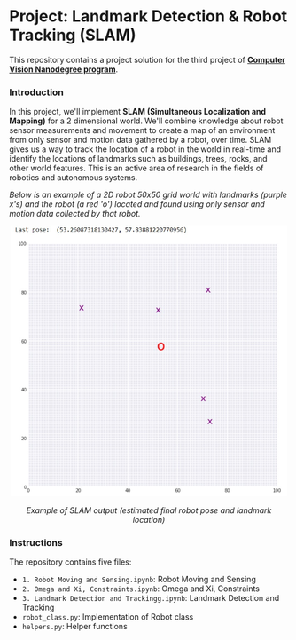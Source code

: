 # Project: Landmark Detection & Robot Tracking (SLAM)

This repository contains a project solution for the third project of [**Computer Vision Nanodegree program**](https://www.udacity.com/course/computer-vision-nanodegree--nd891).

### Introduction

In this project, we'll implement **SLAM (Simultaneous Localization and Mapping)** for a 2 dimensional world. We'll combine knowledge about robot sensor measurements and movement to create a map of an environment from only sensor and motion data gathered by a robot, over time. SLAM gives us a way to track the location of a robot in the world in real-time and identify the locations of landmarks such as buildings, trees, rocks, and other world features. This is an active area of research in the fields of robotics and autonomous systems.

*Below is an example of a 2D robot 50x50 grid world with landmarks (purple x's) and the robot (a red 'o') located and found using only sensor and motion data collected by that robot.*

<p align="center">
  <img src="https://github.com/and-buk/Udacity-CV-SLAM/blob/main/images/output_example.jpg" width="500">
<p align="center">  
  <em> Example of SLAM output (estimated final robot pose and landmark location) </em>
</p>

### Instructions

The repository contains five files:

- `1. Robot Moving and Sensing.ipynb`: Robot Moving and Sensing
- `2. Omega and Xi, Constraints.ipynb`: Omega and Xi, Constraints
- `3. Landmark Detection and Trackingg.ipynb`: Landmark Detection and Tracking
- `robot_class.py`: Implementation of Robot class
- `helpers.py`: Helper functions 
